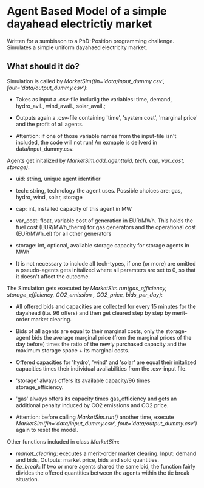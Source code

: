 # Agent Based Model of a simple dayahead electrictiy market

Written for a sumbisson to a PhD-Position programming challenge. Simulates a simple uniform dayahaed electricity market.

## What should it do?

Simulation is called by *MarketSim(fin='data/input_dummy.csv', fout='data/output_dummy.csv')*:

- Takes as input a .csv-file includig the variables: time, demand, hydro_avil., wind_avail., solar_avail.;
- Outputs again a .csv-file containing 'time', 'system cost', 'marginal price' and the profit of all agents.

- Attention: if one of those variable names from the input-file isn't included, the code will not run! An exmaple is deilverd in data/input_dummy.csv.

Agents get initalized by *MarketSim.add_agent(uid, tech, cap, var_cost, storage)*:

- uid: string, unique agent identifier
- tech: string, technology the agent uses. Possible choices are: gas, hydro, wind, solar, storage
- cap: int, installed capacity of this agent in MW
- var_cost: float, variable cost of generation in EUR/MWh. This holds the fuel cost (EUR/MWh_therm) for gas generators and the operational cost (EUR/MWh_el) for all other generators
- storage: int, optional, available storage capacity for storage agents in MWh

- It is not necessary to include all tech-types, if one (or more) are omitted a pseudo-agents gets initalized where all paramters are set to 0, so that it doesn't affect the outcome.

The Simulation gets executed by *MarketSim.run(gas_efficiency, storage_efficiency, CO2_emission , CO2_price, bids_per_day)*:

- All offered bids and capacities are collected for every 15 minutes for the dayahead (i.a. 96 offers) and then get cleared step by step by merit-order market clearing.
- Bids of all agents are equal to their marginal costs, only the storage-agent bids the average marginal price (from the marginal prices of the day before) times the ratio of the newly purchased capacity and the maximum storage space + its marginal costs.
- Offered capacities for 'hydro', 'wind' and 'solar' are equal their initalized capacities times their individual availabilities from the .csv-input file.
- 'storage' always offers its available capacity/96 times storage_efficiency.
- 'gas' always offers its capacity times gas_efficiency and gets an additional penalty induced by CO2 emissions and CO2 price.

- Attention: before calling *MarketSim.run()* another time, execute *MarketSim(fin='data/input_dummy.csv', fout='data/output_dummy.csv')* again to reset the model.


Other functions included in class *MarketSim*:

- *market_clearing*: executes a merit-order market clearing. Input: demand and bids, Outputs: market price, bids and sold quantities.
- *tie_break*: If two or more agents shared the same bid, the function fairly divides the offered quantities between the agents within the tie break situation.

